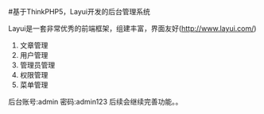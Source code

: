 #基于ThinkPHP5，Layui开发的后台管理系统

Layui是一套非常优秀的前端框架，组建丰富，界面友好(http://www.layui.com/)

1. 文章管理
2. 用户管理
3. 管理员管理
4. 权限管理
5. 菜单管理

后台账号:admin 密码:admin123
后续会继续完善功能。。